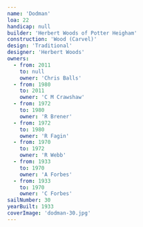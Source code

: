 ```yaml
---
name: 'Dodman'
loa: 22
handicap: null
builder: 'Herbert Woods of Potter Heigham'
construction: 'Wood (Carvel)'
design: 'Traditional'
designer: 'Herbert Woods'
owners:
  - from: 2011
    to: null
    owner: 'Chris Balls'
  - from: 1980
    to: 2011
    owner: 'C M Crawshaw'
  - from: 1972
    to: 1980
    owner: 'R Brener'
  - from: 1972
    to: 1980
    owner: 'R Fagin'
  - from: 1970
    to: 1972
    owner: 'R Webb'
  - from: 1933
    to: 1970
    owner: 'A Forbes'
  - from: 1933
    to: 1970
    owner: 'C Forbes'
sailNumber: 30
yearBuilt: 1933
coverImage: 'dodman-30.jpg'
---
```


